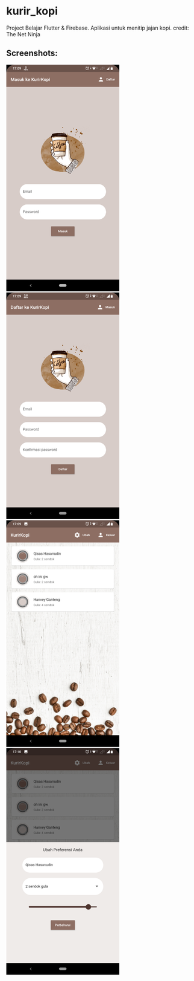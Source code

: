 # kurir_kopi

Project Belajar Flutter & Firebase. Aplikasi untuk menitip jajan kopi.
credit: The Net Ninja

## Screenshots:

<img src="screenshots/screenshot1.png" width="300"> <img src="screenshots/screenshot2.png" width="300"> <img src="screenshots/screenshot3.png" width="300"> <img src="screenshots/screenshot4.png" width="300">
